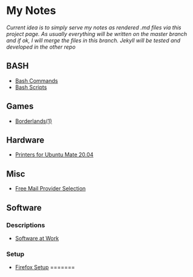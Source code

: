 # My Notes
*Current idea is to simply serve my notes as rendered .md files via this project page. As usually everything will be written on the master branch and if ok, I will merge the files in this branch. Jekyll will be tested and developed in the other repo*

## BASH

- [Bash Commands](bash_commands.md)
- [Bash Scripts](bash_scripts.md)

## Games

- [Borderlands(1)](borderlands.md)

## Hardware
- [Printers for Ubuntu Mate 20.04](printersubuntumate.md)

## Misc

- [Free Mail Provider Selection](freemail.md)

## Software

### Descriptions

- [Software at Work](worksoftware.md)

### Setup

- [Firefox Setup](firefoxsetup-md)
=======

